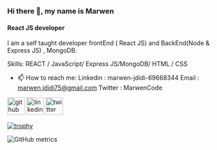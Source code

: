 
### Hi there 👋, my name is Marwen
#### React JS developer
I am a self taught developer frontEnd ( React JS) and BackEnd(Node & Express JS) , MongoDB.


Skills: REACT / JavaScript/ Express JS/MongoDB/ HTML / CSS

- 📫 How to reach me: Linkedin : marwen-jdidi-69668344  Email : marwen.jdidi75@gmail.com
Twitter : MarwenCode


[<img src='https://cdn.jsdelivr.net/npm/simple-icons@3.0.1/icons/github.svg' alt='github' height='40'>](https://github.com/MarwenCode)  [<img src='https://cdn.jsdelivr.net/npm/simple-icons@3.0.1/icons/linkedin.svg' alt='linkedin' height='40'>](https://www.linkedin.com/in/https://www.linkedin.com/in/marwen-jdidi-69668344/)  [<img src='https://cdn.jsdelivr.net/npm/simple-icons@3.0.1/icons/twitter.svg' alt='twitter' height='40'>](https://twitter.com/MarwenCode)  

[![trophy](https://github-profile-trophy.vercel.app/?username=MarwenCode)](https://github.com/ryo-ma/github-profile-trophy)

![GitHub metrics](https://metrics.lecoq.io/MarwenCode)  









